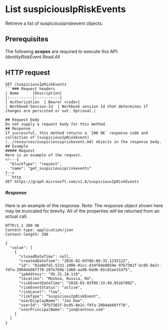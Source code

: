 # List suspiciousIpRiskEvents

Retrieve a list of suspiciousipriskevent objects.
## Prerequisites
The following **scopes** are required to execute this API:
*IdentityRiskEvent.Read.All*
## HTTP request
<!-- { "blockType": "ignored" } -->
```http
GET /suspiciousIpRiskEvents
```### Request headers
| Name      |Description|
|:----------|:----------|
| Authorization  | Bearer <code>|
| Workbook-Session-Id  | Workbook session Id that determines if changes are persisted or not. Optional.|

## Request body
Do not supply a request body for this method.
## Response
If successful, this method returns a `200 OK` response code and collection of [suspiciousIpRiskEvent](../resources/suspiciousipriskevent.md) objects in the response body.
## Example
##### Request
Here is an example of the request.
<!-- {
  "blockType": "request",
  "name": "get_suspiciousipriskevents"
}-->
```http
GET https://graph.microsoft.com/v1.0/suspiciousIpRiskEvents
```
##### Response
Here is an example of the response. Note: The response object shown here may be truncated for brevity. All of the properties will be returned from an actual call.
<!-- {
  "blockType": "response",
  "truncated": true,
  "@odata.type": "microsoft.graph.suspiciousIpRiskEvent",
  "isCollection": true
} -->
```http
HTTP/1.1 200 OK
Content-type: application/json
Content-length: 290

{
  "value": [
    {
      "closedDateTime": null,
      "createdDateTime": "2016-02-03T06:08:35.123512Z",
      "id": "02e8bfd1-5231-1006-01cc-434f84e0859e-97b7301f-bc05-8e2c-fdfa-2004eb66ff70-287e7b9b-1d60-aa96-6ddb-65c81ee31475",
      "ipAddress": "95.31.18.119",
      "location": "Moskva, Russia, RU",
      "riskEventDateTime": "2016-02-03T05:33:49.9516789Z",
      "riskEventStatus": "active",
      "riskLevel": "low",
      "riskType": "SuspiciousIpRiskEvent",
      "userDisplayName": "Jon Doe",
      "userId": "97b7301f-bc05-8e2c-fdfa-2004eb66ff70",
      "userPrincipalName": "jon@contoso.com"
    }
  ]
}
```

<!-- uuid: 8fcb5dbc-d5aa-4681-8e31-b001d5168d79
2015-10-25 14:57:30 UTC -->
<!-- {
  "type": "#page.annotation",
  "description": "List suspiciousIpRiskEvents",
  "keywords": "",
  "section": "documentation",
  "tocPath": ""
}-->


<!-- {
  "type": "#page.annotation",
  "description": "Retrieve a list of suspiciousIpRiskEvent objects.",
  "tocPath": "/beta reference/Identity Protection/Identity Risk Events/List suspiciousIpRiskEvent",
  "apiVersion": "beta",
  "section": "documentation",
  "canonicalURL": ""
} -->
